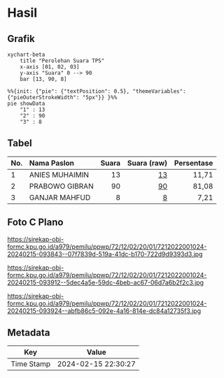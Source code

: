 # Hasil

## Grafik

```mermaid
xychart-beta
    title "Perolehan Suara TPS"
    x-axis [01, 02, 03]
    y-axis "Suara" 0 --> 90
    bar [13, 90, 8]
```

```mermaid
%%{init: {"pie": {"textPosition": 0.5}, "themeVariables": {"pieOuterStrokeWidth": "5px"}} }%%
pie showData
    "1" : 13
    "2" : 90
    "3" : 8
```

## Tabel

| No. | Nama Paslon    | Suara | Suara (raw) | Persentase |
|:--- |:-------------- | -----:| -----------:| ----------:|
| 1   | ANIES MUHAIMIN | 13    | [13][p-1]   | 11,71      |
| 2   | PRABOWO GIBRAN | 90    | [90][p-2]   | 81,08      |
| 3   | GANJAR MAHFUD  | 8     | [8][p-3]    | 7,21       |


[p-1]: https://github.com/gigit-pemilu/pemilu-2024-72-sulawesi-tengah/blob/main/pilpres/hitung-suara/sub/72-sulawesi-tengah/sub/12-morowali-utara/sub/02-petasia-timur/sub/2001-bunta/sub/024-tps/sub/paslon-1.txt
[p-2]: https://github.com/gigit-pemilu/pemilu-2024-72-sulawesi-tengah/blob/main/pilpres/hitung-suara/sub/72-sulawesi-tengah/sub/12-morowali-utara/sub/02-petasia-timur/sub/2001-bunta/sub/024-tps/sub/paslon-2.txt
[p-3]: https://github.com/gigit-pemilu/pemilu-2024-72-sulawesi-tengah/blob/main/pilpres/hitung-suara/sub/72-sulawesi-tengah/sub/12-morowali-utara/sub/02-petasia-timur/sub/2001-bunta/sub/024-tps/sub/paslon-3.txt

## Foto C Plano

https://sirekap-obj-formc.kpu.go.id/a979/pemilu/ppwp/72/12/02/20/01/7212022001024-20240215-093843--07f7839d-519a-41dc-b170-722d9d9393d3.jpg

https://sirekap-obj-formc.kpu.go.id/a979/pemilu/ppwp/72/12/02/20/01/7212022001024-20240215-093912--5dec4a5e-59dc-4beb-ac67-06d7a6b2f2c3.jpg

https://sirekap-obj-formc.kpu.go.id/a979/pemilu/ppwp/72/12/02/20/01/7212022001024-20240215-093924--abfb86c5-092e-4a16-814e-dc84a12735f3.jpg


## Metadata

| Key        | Value               |
| ---------- | ------------------- |
| Time Stamp | 2024-02-15 22:30:27 |



